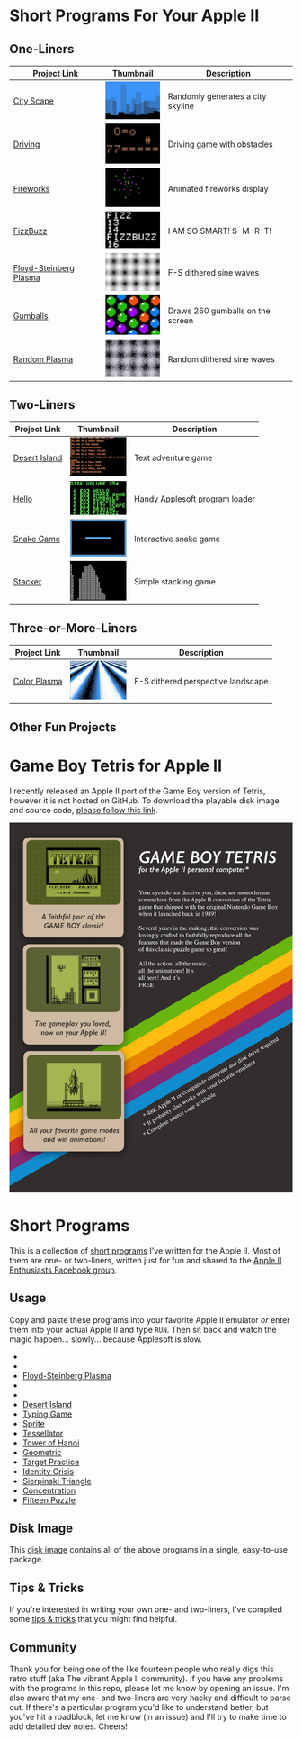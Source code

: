 # Short Programs For Your Apple II

## One-Liners

| Project Link | Thumbnail | Description |
| --- | --- | --- |
| [City Scape](short-programs/city-scape.md) | ![City Scape](short-programs/media/city-scape-tn.png) | Randomly generates a city skyline |
| [Driving](short-programs/driving.md) | ![Driving](short-programs/media/driving-tn.png) | Driving game with obstacles |
| [Fireworks](short-programs/fireworks.md) | ![Fireworks](short-programs/media/fireworks-tn.png) | Animated fireworks display |
| [FizzBuzz](short-programs/fizzbuzz.md) | ![FizzBuzz](short-programs/media/fizzbuzz-tn.png) | I AM SO SMART! S-M-R-T! |
| [Floyd-Steinberg Plasma](short-programs/floyd-steinberg-plasma.md) | ![Floyd-Steinberg Plasma](short-programs/media/floyd-steinberg-plasma-tn.png) | F-S dithered sine waves |
| [Gumballs](short-programs/gumballs.md) | ![Gumballs](short-programs/media/gumballs-tn.png) | Draws 260 gumballs on the screen |
| [Random Plasma](short-programs/random-plasma.md) | ![Random Plasma](short-programs/media/random-plasma-tn.png) | Random dithered sine waves |

## Two-Liners

| Project Link | Thumbnail | Description |
| --- | --- | --- |
| [Desert Island](short-programs/desert-island.md) | ![Desert Island](short-programs/media/desert-island-tn.png) | Text adventure game |
| [Hello](short-programs/hello.md) | ![Hello](short-programs/media/hello-tn.png) | Handy Applesoft program loader |
| [Snake Game](short-programs/snake-game.md) | ![Snake Game](short-programs/media/snake-game-tn.png) | Interactive snake game |
| [Stacker](short-programs/stacker.md) | ![Stacker](short-programs/media/stacker-tn.png) | Simple stacking game |

## Three-or-More-Liners

| Project Link | Thumbnail | Description |
| --- | --- | --- |
| [Color Plasma](short-programs/color-plasma.md) | ![Color Plasma](short-programs/media/color-plasma-tn.png) | F-S dithered perspective landscape |


## Other Fun Projects

# Game Boy Tetris for Apple II
I recently released an Apple II port of the Game Boy version of Tetris, however it is not hosted on GitHub. To download the playable disk image and source code, [please follow this link](https://www.mediafire.com/file/idnz38jba6kgsof/Game_Boy_Tetris_for_Apple_II_%2528src_incl%2529.zip/file).

![Game Boy Tetris for Apple II](misc/gbt-ad-sm.png)

# Short Programs
This is a collection of [short programs](short-programs) I've written for the Apple II. Most of them are one- or two-liners, written just for fun and shared to the [Apple II Enthusiasts Facebook group](https://www.facebook.com/groups/5251478676/).

## Usage
Copy and paste these programs into your favorite Apple II emulator _or_ enter them into your actual Apple II and type `RUN`. Then sit back and watch the magic happen... slowly... because Applesoft is slow.

*
*
* [Floyd-Steinberg Plasma](short-programs/floyd-steinberg-plasma.md)
*
*
* [Desert Island](short-programs/desert-island.md)
* [Typing Game](short-programs/typing-game.md)
* [Sprite](short-programs/sprite.md)
* [Tessellator](short-programs/tessellator.md)
* [Tower of Hanoi](short-programs/tower-of-hanoi.md)
* [Geometric](short-programs/geometric.md)
* [Target Practice](short-programs/target-practice.md)
* [Identity Crisis](short-programs/identity-crisis.md)
* [Sierpinski Triangle](short-programs/sierpinski.md)
* [Concentration](short-programs/concentration.md)
* [Fifteen Puzzle](short-programs/fifteen-puzzle.md)

## Disk Image
This [disk image](short-programs/short-programs.dsk) contains all of the above programs in a single, easy-to-use package.

## Tips & Tricks
If you're interested in writing your own one- and two-liners, I've compiled some [tips & tricks](tips-and-tricks.md) that you might find helpful. 

## Community
Thank you for being one of the like fourteen people who really digs this retro stuff (aka The vibrant Apple II community). If you have any problems with the programs in this repo, please let me know by opening an issue. I'm also aware that my one- and two-liners are very hacky and difficult to parse out. If there's a particular program you'd like to understand better, but you've hit a roadblock, let me know (in an issue) and I'll try to make time to add detailed dev notes. Cheers!
